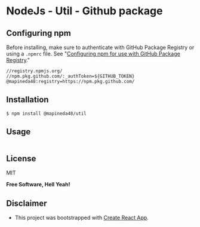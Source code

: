 # NodeJs - Util - Github package



## Configuring npm

Before installing, make sure to authenticate with GitHub Package Registry or using a `.npmrc` file. See "[Configuring npm for use with GitHub Package Registry](https://help.github.com/en/articles/configuring-npm-for-use-with-github-package-registry#authenticating-to-github-package-registry)."

```
//registry.npmjs.org/
//npm.pkg.github.com/:_authToken=${GITHUB_TOKEN}
@mapineda48:registry=https://npm.pkg.github.com/
```
## Installation

`$ npm install @mapineda48/util`

## Usage

```js

```

## License

MIT

**Free Software, Hell Yeah!**

## Disclaimer

- This project was bootstrapped with [Create React App](https://github.com/facebook/create-react-app).